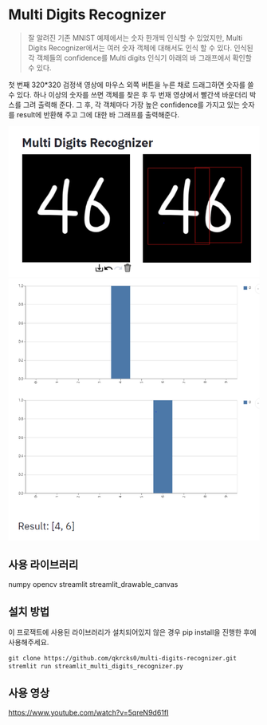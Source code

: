 # Multi Digits Recognizer
> 잘 알려진 기존 MNIST 예제에서는 숫자 한개씩 인식할 수 있었지만, Multi Digits Recognizer에서는 여러 숫자 객체에 대해서도 인식 할 수 있다. 
인식된 각 객체들의 confidence를 Multi digits 인식기 아래의 바 그래프에서 확인할 수 있다.

첫 번째 320*320 검정색 영상에 마우스 외쪽 버튼을 누른 채로 드래그하면 숫자를 쓸 수 있다.
하나 이상의 숫자를 쓰면 객체를 찾은 후 두 번재 영상에서 빨간색 바운더리 박스를 그려 출력해 준다.
그 후, 각 객체마다 가장 높은 confidence를 가지고 있는 숫자를 result에 반환해 주고 그에 대한 바 그래프를 출력해준다.

![](multi_digits_recognizer_1.PNG)
![](multi_digits_recognizer_2.PNG)

## 사용 라이브러리

numpy
opencv
streamlit
streamlit_drawable_canvas

## 설치 방법

이 프로잭트에 사용된 라이브러리가 설치되어있지 않은 경우 pip install을 진행한 후에 사용해주세요.

```
git clone https://github.com/qkrcks0/multi-digits-recognizer.git
stremlit run streamlit_multi_digits_recognizer.py
```
## 사용 영상
https://www.youtube.com/watch?v=5qreN9d61fI
